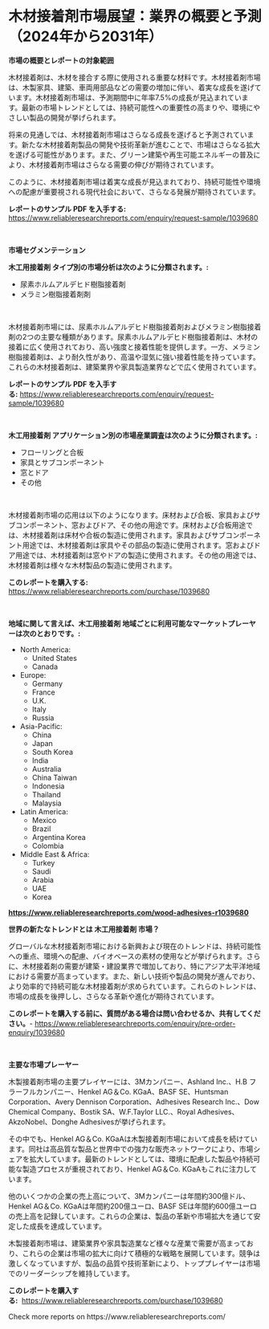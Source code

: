 <p><h1>木材接着剤市場展望：業界の概要と予測（2024年から2031年）</h1></p><p><strong>市場の概要とレポートの対象範囲</strong></p>
<p><p>木材接着剤は、木材を接合する際に使用される重要な材料です。木材接着剤市場は、木製家具、建築、車両用部品などの需要の増加に伴い、着実な成長を遂げています。木材接着剤市場は、予測期間中に年率7.5%の成長が見込まれています。最新の市場トレンドとしては、持続可能性への重要性の高まりや、環境にやさしい製品の開発が挙げられます。</p><p>将来の見通しでは、木材接着剤市場はさらなる成長を遂げると予測されています。新たな木材接着剤製品の開発や技術革新が進むことで、市場はさらなる拡大を遂げる可能性があります。また、グリーン建築や再生可能エネルギーの普及により、木材接着剤市場はさらなる需要の伸びが期待されています。</p><p>このように、木材接着剤市場は着実な成長が見込まれており、持続可能性や環境への配慮が重要視される現代社会において、さらなる発展が期待されています。</p></p>
<p><strong>レポートのサンプル PDF を入手する:</strong> <a href="https://www.reliableresearchreports.com/enquiry/request-sample/1039680">https://www.reliableresearchreports.com/enquiry/request-sample/1039680</a></p>
<p>&nbsp;</p>
<p><strong>市場セグメンテーション</strong></p>
<p><strong>木工用接着剤 タイプ別の市場分析は次のように分類されます。:</strong></p>
<p><ul><li>尿素ホルムアルデヒド樹脂接着剤</li><li>メラミン樹脂接着剤剤</li></ul></p>
<p>&nbsp;</p>
<p><p>木材接着剤市場には、尿素ホルムアルデヒド樹脂接着剤およびメラミン樹脂接着剤の2つの主要な種類があります。尿素ホルムアルデヒド樹脂接着剤は、木材の接着に広く使用されており、高い強度と接着性能を提供します。一方、メラミン樹脂接着剤は、より耐久性があり、高温や湿気に強い接着性能を持っています。これらの木材接着剤は、建築業界や家具製造業界などで広く使用されています。</p></p>
<p><strong>レポートのサンプル PDF を入手する:</strong>&nbsp;<a href="https://www.reliableresearchreports.com/enquiry/request-sample/1039680">https://www.reliableresearchreports.com/enquiry/request-sample/1039680</a></p>
<p>&nbsp;</p>
<p><strong> 木工用接着剤 アプリケーション別の市場産業調査は次のように分類されます。:</strong></p>
<p><ul><li>フローリングと合板</li><li>家具とサブコンポーネント</li><li>窓とドア</li><li>その他</li></ul></p>
<p>&nbsp;</p>
<p><p>木材接着剤市場の応用は以下のようになります。床材および合板、家具およびサブコンポーネント、窓およびドア、その他の用途です。床材および合板用途では、木材接着剤は床材や合板の製造に使用されます。家具およびサブコンポーネント用途では、木材接着剤は家具やその部品の製造に使用されます。窓およびドア用途では、木材接着剤は窓やドアの製造に使用されます。その他の用途では、木材接着剤は様々な木材製品の製造に使用されます。</p></p>
<p><strong>このレポートを購入する:</strong>&nbsp; <a href="https://www.reliableresearchreports.com/purchase/1039680">https://www.reliableresearchreports.com/purchase/1039680</a></p>
<p>&nbsp;</p>
<p><strong>地域に関して言えば、木工用接着剤 地域ごとに利用可能なマーケットプレーヤーは次のとおりです。:</strong></p>
<p><ul>
    <li>
        North America:
        <ul>
            <li>United States</li>
            <li>Canada</li>
        </ul>
    </li>
    <li>
        Europe:
        <ul>
            <li>Germany</li>
            <li>France</li>
            <li>U.K.</li>
            <li>Italy</li>
            <li>Russia</li>
        </ul>
    </li>
    <li>
        Asia-Pacific:
        <ul>
            <li>China</li>
            <li>Japan</li>
            <li>South Korea</li>
            <li>India</li>
            <li>Australia</li>
            <li>China Taiwan</li>
            <li>Indonesia</li>
            <li>Thailand</li>
            <li>Malaysia</li>
        </ul>
    </li>
    <li>
        Latin America:
        <ul>
            <li>Mexico</li>
            <li>Brazil</li>
            <li>Argentina Korea</li>
            <li>Colombia</li>
        </ul>
    </li>
    <li>
        Middle East & Africa:
        <ul>
            <li>Turkey</li>
            <li>Saudi</li>
            <li>Arabia</li>
            <li>UAE</li>
            <li>Korea</li>
        </ul>
    </li>
    </ul></p>
<p><strong><a href="https://www.reliableresearchreports.com/wood-adhesives-r1039680">https://www.reliableresearchreports.com/wood-adhesives-r1039680</a></strong>&nbsp;</p>
<p><strong>世界の新たなトレンドとは 木工用接着剤 市場？</strong></p>
<p><p>グローバルな木材接着剤市場における新興および現在のトレンドは、持続可能性への重点、環境への配慮、バイオベースの素材の使用などが挙げられます。さらに、木材接着剤の需要が建築・建設業界で増加しており、特にアジア太平洋地域における需要が高まっています。また、新しい技術や製品の開発が進んでおり、より効率的で持続可能な木材接着剤が求められています。これらのトレンドは、市場の成長を後押しし、さらなる革新や進化が期待されています。</p></p>
<p><strong>このレポートを購入する前に、質問がある場合は問い合わせるか、共有してください。</strong>- <a href="https://www.reliableresearchreports.com/enquiry/pre-order-enquiry/1039680">https://www.reliableresearchreports.com/enquiry/pre-order-enquiry/1039680</a></p>
<p>&nbsp;</p>
<p><strong>主要な市場プレーヤー</strong></p>
<p><p>木製接着剤市場の主要プレイヤーには、3Mカンパニー、Ashland Inc.、H.B フラーフルカンパニー、Henkel AG＆Co. KGaA、BASF SE、Huntsman Corporation、Avery Dennison Corporation、Adhesives Research Inc.、Dow Chemical Company、Bostik SA、W.F.Taylor LLC.、Royal Adhesives、AkzoNobel、Donghe Adhesivesが挙げられます。</p><p>その中でも、Henkel AG＆Co. KGaAは木製接着剤市場において成長を続けています。同社は高品質な製品と世界中での強力な販売ネットワークにより、市場シェアを拡大しています。最新のトレンドとしては、環境に配慮した製品や持続可能な製造プロセスが重視されており、Henkel AG＆Co. KGaAもこれに注力しています。</p><p>他のいくつかの企業の売上高について、3Mカンパニーは年間約300億ドル、Henkel AG＆Co. KGaAは年間約200億ユーロ、BASF SEは年間約600億ユーロの売上高を記録しています。これらの企業は、製品の革新や市場拡大を通じて安定した成長を達成しています。</p><p>木製接着剤市場は、建築業界や家具製造業など様々な産業で需要が高まっており、これらの企業は市場の拡大に向けて積極的な戦略を展開しています。競争は激しくなっていますが、製品の品質や技術革新により、トッププレイヤーは市場でのリーダーシップを維持しています。</p></p>
<p><strong>このレポートを購入する:</strong>&nbsp;&nbsp;<a href="https://www.reliableresearchreports.com/purchase/1039680">https://www.reliableresearchreports.com/purchase/1039680</a></p>
<p>Check more reports on https://www.reliableresearchreports.com/</p>